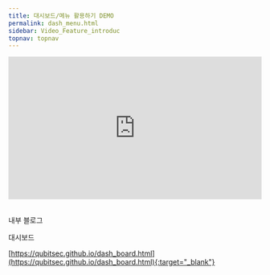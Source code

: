 ```yaml
---
title: 대시보드/메뉴 활용하기 DEMO
permalink: dash_menu.html
sidebar: Video_Feature_introduc
topnav: topnav
---
```


<style>.embed-container { position: relative; padding-bottom: 56.25%; height: 0; overflow: hidden; max-width: 100%; } .embed-container iframe, .embed-container object, .embed-container embed { position: absolute; top: 0; left: 0; width: 100%; height: 100%; }</style><div class='embed-container'><iframe src='https://www.youtube.com/embed/0eABi8J2DMY' frameborder='0' allowfullscreen></iframe></div>

<br />

내부 블로그  

대시보드

[https://qubitsec.github.io/dash_board.html](https://qubitsec.github.io/dash_board.html){:target="_blank"}
